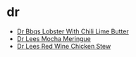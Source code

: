 # dr

 * [Dr Bbqs Lobster With Chili Lime Butter](index/d/dr-bbqs-lobster-with-chili-lime-butter-243393.json)
 * [Dr Lees Mocha Meringue](index/d/dr-lees-mocha-meringue-357049.json)
 * [Dr Lees Red Wine Chicken Stew](index/d/dr-lees-red-wine-chicken-stew-357010.json)
